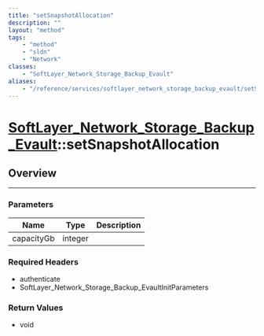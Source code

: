 ```yaml
---
title: "setSnapshotAllocation"
description: ""
layout: "method"
tags:
    - "method"
    - "sldn"
    - "Network"
classes:
    - "SoftLayer_Network_Storage_Backup_Evault"
aliases:
    - "/reference/services/softlayer_network_storage_backup_evault/setSnapshotAllocation"
---
```

# [SoftLayer_Network_Storage_Backup_Evault](/reference/services/SoftLayer_Network_Storage_Backup_Evault)::setSnapshotAllocation





## Overview 


-----

### Parameters 
|Name | Type | Description |
| --- | --- | --- |
|capacityGb| integer| |


### Required Headers
* authenticate
* SoftLayer_Network_Storage_Backup_EvaultInitParameters


### Return Values
* void




